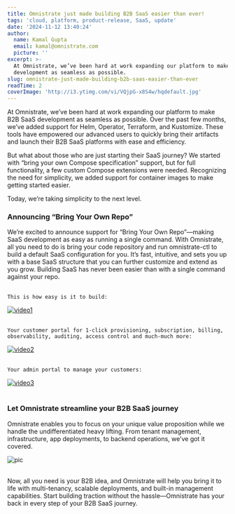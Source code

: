 ```yaml
---
title: Omnistrate just made building B2B SaaS easier than ever!
tags: 'cloud, platform, product-release, SaaS, update'
date: '2024-11-12 13:40:24'
author:
  name: Kamal Gupta
  email: kamal@omnistrate.com
  picture: ''
excerpt: >-
  At Omnistrate, we’ve been hard at work expanding our platform to make B2B SaaS
  development as seamless as possible.
slug: omnistrate-just-made-building-b2b-saas-easier-than-ever
readTime: 2
coverImage: 'http://i3.ytimg.com/vi/VQjpG-x8S4w/hqdefault.jpg'
---
```


At Omnistrate, we’ve been hard at work expanding our platform to make B2B SaaS development as seamless as possible. Over the past few months, we’ve added support for Helm, Operator, Terraform, and Kustomize. These tools have empowered our advanced users to quickly bring their artifacts and launch their B2B SaaS platforms with ease and efficiency.

But what about those who are just starting their SaaS journey? We started with “bring your own Compose specification” support, but for full functionality, a few custom Compose extensions were needed. Recognizing the need for simplicity, we added support for container images to make getting started easier.

Today, we’re taking simplicity to the next level.


### Announcing “Bring Your Own Repo”


We’re excited to announce support for “Bring Your Own Repo”—making SaaS development as easy as running a single command. With Omnistrate, all you need to do is bring your code repository and run omnistrate-ctl to build a default SaaS configuration for you. It’s fast, intuitive, and sets you up with a base SaaS structure that you can further customize and extend as you grow. Building SaaS has never been easier than with a single command against your repo.
<br/>
<br/>

    This is how easy is it to build:
[![video1][2]][5]
<br/>
<br/>

    Your customer portal for 1-click provisioning, subscription, billing, observability, auditing, access control and much-much more: 
[![video2][3]][6]
<br/>
<br/>

    Your admin portal to manage your customers:
[![video3][4]][7]
<br/>
<br/>


### Let Omnistrate streamline your B2B SaaS journey


Omnistrate enables you to focus on your unique value proposition while we handle the undifferentiated heavy lifting. From tenant management, infrastructure, app deployments, to backend operations, we’ve got it covered. 
<br/>

![pic][1]

<br/>
Now, all you need is your B2B idea, and Omnistrate will help you bring it to life with multi-tenancy, scalable deployments, and built-in management capabilities. Start building traction without the hassle—Omnistrate has your back in every step of your B2B SaaS journey.

  [1]: https://drive.google.com/thumbnail?id=1KNprWEfHCKe7TnFqhuY2phIbhxyPAaxs&sz=w720
  [2]: http://i3.ytimg.com/vi/VQjpG-x8S4w/hqdefault.jpg
  [3]: http://i3.ytimg.com/vi/OutFqjYV0xY/hqdefault.jpg
  [4]: http://i3.ytimg.com/vi/Jh63M2jDW2U/hqdefault.jpg
  [5]: https://www.youtube.com/watch?v=VQjpG-x8S4w
  [6]: https://www.youtube.com/watch?v=OutFqjYV0xY
  [7]: https://www.youtube.com/watch?v=Jh63M2jDW2U



